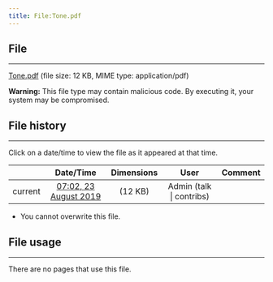 ```yaml
---
title: File:Tone.pdf
---
```


## File
--------

[Tone.pdf](https://wiki.elecrow.com/images/2/2a/Tone.pdf) (file size: 12 KB, MIME type: application/pdf)

**Warning:** This file type may contain malicious code. By executing it, your system may be compromised.

## File history
--------

Click on a date/time to view the file as it appeared at that time.

|         |                          Date/Time                           | Dimensions  |                             User                             | Comment |
| :-----: | :----------------------------------------------------------: | :---------: | :----------------------------------------------------------: | :-----: |
| current | [07:02, 23 August 2019](https://wiki.elecrow.com/images/2/2a/Tone.pdf) | (12 KB) | Admin (talk \| contribs) |         |

- You cannot overwrite this file.

## File usage
--------

There are no pages that use this file.